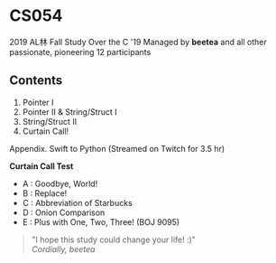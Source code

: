 # CS054
2019 AL林 Fall Study Over the C '19
Managed by **beetea** and all other passionate, pioneering 12 participants

## Contents
1. Pointer I
2. Pointer II & String/Struct I  
3. String/Struct II  
4. Curtain Call!  

Appendix. Swift to Python (Streamed on Twitch for 3.5 hr)

**Curtain Call Test**
- A : Goodbye, World!
- B : Replace!
- C : Abbreviation of Starbucks
- D : Onion Comparison
- E : Plus with One, Two, Three! (BOJ 9095)

> "I hope this study could change your life! :)"  
> *Cordially, beetea*
